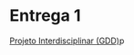 
# Entrega 1 
[Projeto Interdisciplinar (GDD)](https://github.com/2025-1-MCC1/Projeto9/blob/main/Documentos/Projeto%20Interdisciplinar%3A%20Jogos%20Digitais/GDD%20-%20Inglorious.pdf)p
